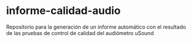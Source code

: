 # informe-calidad-audio
Repositorio para la generación de un informe automático con el resultado de las pruebas de control de calidad del audiómetro uSound
